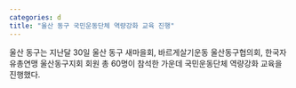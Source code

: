 ```yaml
---
categories: d
title: "울산 동구 국민운동단체 역량강화 교육 진행"
---
```

울산 동구는 지난달 30일 울산 동구 새마을회, 바르게살기운동 울산동구협의회, 한국자유총연맹 울산동구지회 회원 총 60명이 참석한 가운데 국민운동단체 역량강화 교육을 진행했다.